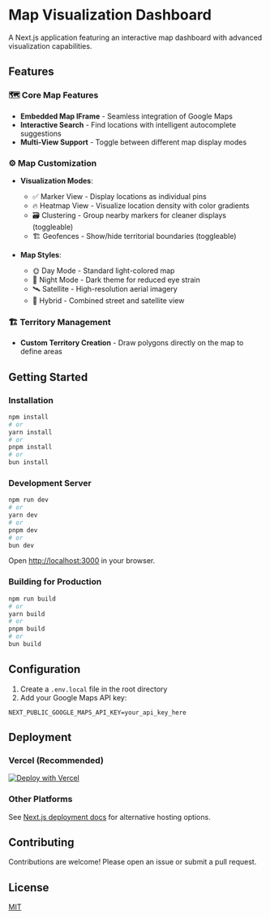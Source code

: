 # Map Visualization Dashboard

A Next.js application featuring an interactive map dashboard with advanced visualization capabilities.

## Features

### 🗺️ Core Map Features
- **Embedded Map IFrame** - Seamless integration of Google Maps
- **Interactive Search** - Find locations with intelligent autocomplete suggestions
- **Multi-View Support** - Toggle between different map display modes

### ⚙️ Map Customization
- **Visualization Modes**:
  - ✅ Marker View - Display locations as individual pins
  - 🔥 Heatmap View - Visualize location density with color gradients
  - 🗃️ Clustering - Group nearby markers for cleaner displays (toggleable)
  - 🏗️ Geofences - Show/hide territorial boundaries (toggleable)

- **Map Styles**:
  - 🌞 Day Mode - Standard light-colored map
  - 🌙 Night Mode - Dark theme for reduced eye strain
  - 🛰️ Satellite - High-resolution aerial imagery
  - 🌆 Hybrid - Combined street and satellite view

### 🏗️ Territory Management
- **Custom Territory Creation** - Draw polygons directly on the map to define areas

## Getting Started

### Installation
```bash
npm install
# or
yarn install
# or
pnpm install
# or
bun install
```

### Development Server
```bash
npm run dev
# or
yarn dev
# or
pnpm dev
# or
bun dev
```

Open [http://localhost:3000](http://localhost:3000) in your browser.

### Building for Production
```bash
npm run build
# or
yarn build
# or
pnpm build
# or
bun build
```

## Configuration

1. Create a `.env.local` file in the root directory
2. Add your Google Maps API key:
```env
NEXT_PUBLIC_GOOGLE_MAPS_API_KEY=your_api_key_here
```

## Deployment

### Vercel (Recommended)
[![Deploy with Vercel](https://vercel.com/button)](https://vercel.com/new/clone?repository-url=https://github.com/your-repo&project-name=map-dashboard&repository-name=map-dashboard)

### Other Platforms
See [Next.js deployment docs](https://nextjs.org/docs/app/building-your-application/deploying) for alternative hosting options.

## Contributing

Contributions are welcome! Please open an issue or submit a pull request.

## License

[MIT](https://choosealicense.com/licenses/mit/)
